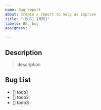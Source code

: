```yaml
---
name: Bug report
about: Create a report to help us improve
title: "[BUG] {제목}"
labels: BE, bug
assignees: ''

---
```


## Description

> description

## Bug List

- [] todo1
- [] todo2
- [] todo3

